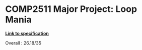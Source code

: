 # COMP2511 Major Project: Loop Mania

[**Link to specification**](https://gitlab.cse.unsw.edu.au/COMP2511/21T2/project-specification)

Overall :  26.18/35 

